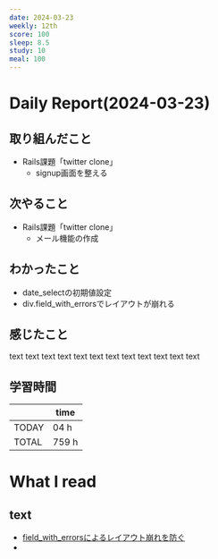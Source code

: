 ```yaml
---
date: 2024-03-23
weekly: 12th
score: 100
sleep: 8.5
study: 10
meal: 100
---
```

# Daily Report(2024-03-23)
## 取り組んだこと
- Rails課題「twitter clone」
	- signup画面を整える
## 次やること
- Rails課題「twitter clone」
	- メール機能の作成
## わかったこと
- date_selectの初期値設定
- div.field_with_errorsでレイアウトが崩れる
## 感じたこと
text text text text text text text text text text text text
## 学習時間
|       | time  | 
| ----- | ----- |
| TODAY | 04 h   |
| TOTAL | 759 h |
# What I read
## text 
- [field_with_errorsによるレイアウト崩れを防ぐ](https://qiita.com/taaaoi/items/bb1ffab51aa9eb9d98fd)
- 